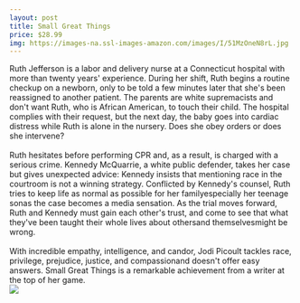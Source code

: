 ```yaml
--- 
layout: post 
title: Small Great Things
price: $28.99
img: https://images-na.ssl-images-amazon.com/images/I/51MzOneN8rL.jpg
--- 
```

Ruth Jefferson is a labor and delivery nurse at a Connecticut hospital with more than twenty years' experience. During her shift, Ruth begins a routine checkup on a newborn, only to be told a few minutes later that she's been reassigned to another patient. The parents are white supremacists and don't want Ruth, who is African American, to touch their child. The hospital complies with their request, but the next day, the baby goes into cardiac distress while Ruth is alone in the nursery. Does she obey orders or does she intervene?<br><br>Ruth hesitates before performing CPR and, as a result, is charged with a serious crime. Kennedy McQuarrie, a white public defender, takes her case but gives unexpected advice: Kennedy insists that mentioning race in the courtroom is not a winning strategy. Conflicted by Kennedy's counsel, Ruth tries to keep life as normal as possible for her familyespecially her teenage sonas the case becomes a media sensation. As the trial moves forward, Ruth and Kennedy must gain each other's trust, and come to see that what they've been taught their whole lives about othersand themselvesmight be wrong.<br><br>With incredible empathy, intelligence, and candor, Jodi Picoult tackles race, privilege, prejudice, justice, and compassionand doesn't offer easy answers. Small Great Things is a remarkable achievement from a writer at the top of her game.
<br/>
<a href="https://www.amazon.com/Small-Great-Things-Jodi-Picoult/dp/0345544951%3FSubscriptionId%3DAKIAJMENML4FLKMV2CIQ%26tag%3Dpskiba1234-20%26linkCode%3Dxm2%26camp%3D2025%26creative%3D165953%26creativeASIN%3D0345544951"><img src="https://images-na.ssl-images-amazon.com/images/G/01/associates/remote-buy-box/buy1.gif"></a>
